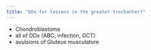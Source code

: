 ```yaml
---
title: "DDx for lesions in the greater trochanter?"
---
```

- Chondroblastoma
- all of DDx (ABC, infection, GCT)
- avulsions of Gluteus musculature

